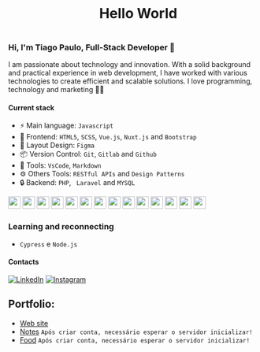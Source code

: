 <div id="user-content-toc">
  <ul align="center">
    <summary><h1 style="display: inline-block">Hello World</h1></summary>
</div>
    
### Hi, I'm Tiago Paulo, Full-Stack Developer 👋

I am passionate about technology and innovation. With a solid background and practical experience in web development, I have worked with various technologies to create efficient and scalable solutions.
I love programming, technology and marketing 👨‍💻

#### Current stack
- ⚡️ Main language: `Javascript`
- 🎉 Frontend: `HTML5`, `SCSS`, `Vue.js`, `Nuxt.js` and `Bootstrap`
- 🎨 Layout Design: `Figma`
- 📦️ Version Control: `Git`, `Gitlab` and `Github`
- 🔨 Tools: `VsCode`, `Markdown`
- ⚙ Others Tools: `RESTful APIs` and `Design Patterns`
- 🔒 Backend: `PHP`, ` Laravel` and `MYSQL`

<div>
  <img style="height: 25px" src="https://cdn.jsdelivr.net/gh/devicons/devicon@latest/icons/html5/html5-original.svg" />
  <img style="height: 25px" src="https://cdn.jsdelivr.net/gh/devicons/devicon@latest/icons/css3/css3-original.svg" />
  <img style="height: 25px" src="https://cdn.jsdelivr.net/gh/devicons/devicon@latest/icons/sass/sass-original.svg" />    
  <img style="height: 25px" src="https://cdn.jsdelivr.net/gh/devicons/devicon@latest/icons/javascript/javascript-original.svg" />
  <img style="height: 25px" src="https://cdn.jsdelivr.net/gh/devicons/devicon@latest/icons/vuejs/vuejs-original.svg" />
  <img style="height: 25px" src="https://cdn.jsdelivr.net/gh/devicons/devicon@latest/icons/nuxtjs/nuxtjs-original.svg" />
  <img style="height: 25px" src="https://cdn.jsdelivr.net/gh/devicons/devicon@latest/icons/php/php-original.svg" />
  <img style="height: 25px" src="https://cdn.jsdelivr.net/gh/devicons/devicon@latest/icons/laravel/laravel-original.svg" />
  <img style="height: 25px" src="https://cdn.jsdelivr.net/gh/devicons/devicon@latest/icons/mysql/mysql-original.svg" />
  <img style="height: 25px" src="https://cdn.jsdelivr.net/gh/devicons/devicon@latest/icons/bootstrap/bootstrap-original.svg" />
  <img style="height: 25px" src="https://cdn.jsdelivr.net/gh/devicons/devicon@latest/icons/figma/figma-original.svg" />
  <img style="height: 25px" src="https://cdn.jsdelivr.net/gh/devicons/devicon@latest/icons/git/git-original.svg" />
  <img style="height: 25px" src="https://cdn.jsdelivr.net/gh/devicons/devicon@latest/icons/postman/postman-original.svg" />
  <img style="height: 25px" src="https://cdn.jsdelivr.net/gh/devicons/devicon@latest/icons/insomnia/insomnia-original.svg" />
</div>

### Learning and reconnecting
- `Cypress` e `Node.js`

#### Contacts

[![LinkedIn](https://img.shields.io/badge/LinkedIn-0077B5?style=for-the-badge&logo=linkedin&logoColor=white)](https://www.linkedin.com/in/tiago-paulo-nascimento/)
[![Instagram](https://img.shields.io/badge/Instagram-E4405F?style=for-the-badge&logo=instagram&logoColor=white)](https://www.instagram.com/tiaggo_p/)

## Portfolio:
- [Web site](https://transportadoraalmeida.com.br/)
- [Notes](https://rocketnotesproject.netlify.app/) `Após criar conta, necessário esperar o servidor inicializar!`
- [Food](https://foodexplorerproject.netlify.app/) `Após criar conta, necessário esperar o servidor inicializar!`

